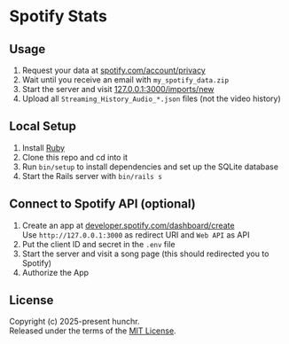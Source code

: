 # Spotify Stats

## Usage

1. Request your data at [spotify.com/account/privacy](https://www.spotify.com/us/account/privacy/)
2. Wait until you receive an email with `my_spotify_data.zip`
3. Start the server and visit [127.0.0.1:3000/imports/new](http://127.0.0.1:3000/imports/new)
4. Upload all `Streaming_History_Audio_*.json` files (not the video history)

## Local Setup

1. Install [Ruby](https://www.ruby-lang.org/en/downloads/)
2. Clone this repo and cd into it
3. Run `bin/setup` to install dependencies and set up the SQLite database
4. Start the Rails server with `bin/rails s`

## Connect to Spotify API (optional)

1. Create an app at [developer.spotify.com/dashboard/create](https://developer.spotify.com/dashboard/create)\
   Use `http://127.0.0.1:3000` as redirect URI and `Web API` as API
2. Put the client ID and secret in the `.env` file
3. Start the server and visit a song page (this should redirected you to Spotify)
4. Authorize the App

## License

Copyright (c) 2025-present hunchr.\
Released under the terms of the [MIT License](https://github.com/hunchr/spotify-stats/blob/main/LICENSE).
